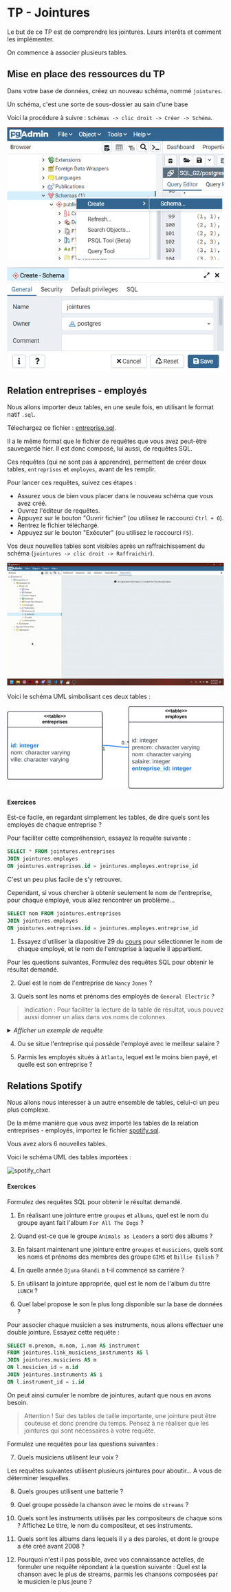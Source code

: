# TP - Jointures

Le but de ce TP est de comprendre les jointures. Leurs interêts et comment les implémenter.

On commence à associer plusieurs tables.

## Mise en place des ressources du TP

Dans votre base de données, créez un nouveau schéma, nommé `jointures`.

Un schéma, c'est une sorte de sous-dossier au sain d'une base

Voici la procédure à suivre : `Schémas -> clic droit -> Créer -> Schéma`.

![create_schema_path](/TP/JOIN/images/create_schema_path.png)

![create_schema_dialog](/TP/JOIN/images/create_schema_dialog.png)

## Relation entreprises - employés

Nous allons importer deux tables, en une seule fois, en utilisant le format natif `.sql`.

Télechargez ce fichier : [entreprise.sql](/TP/JOIN/data/entreprise.sql).

Il a le même format que le fichier de requêtes que vous avez peut-être sauvegardé hier. Il est donc composé, lui aussi, de requêtes SQL.

Ces requêtes (qui ne sont pas à apprendre), permettent de créer deux tables, `entreprises` et `employes`, avant de les remplir.

Pour lancer ces requêtes, suivez ces étapes :
 - Assurez vous de bien vous placer dans le nouveau schéma que vous avez créé.
 - Ouvrez l'éditeur de requêtes.
 - Appuyez sur le bouton "Ouvrir fichier" (ou utilisez le raccourci `Ctrl + O`).
 - Rentrez le fichier téléchargé.
 - Appuyez sur le bouton "Exécuter" (ou utilisez le raccourci `F5`).

Vos deux nouvelles tables sont visibles après un raffraichissement du schéma (`jointures -> clic droit -> Raffraichir`).

![import_sql](/TP/JOIN/videos/import_sql.gif)

Voici le schéma UML simbolisant ces deux tables :

![entreprise_chart](/TP/JOIN/images/entreprise_chart.png)

#### Exercices

Est-ce facile, en regardant simplement les tables, de dire quels sont les employés de chaque entreprise ?

Pour faciliter cette compréhension, essayez la requête suivante :

```sql
SELECT * FROM jointures.entreprises 
JOIN jointures.employes 
ON jointures.entreprises.id = jointures.employes.entreprise_id
```

C'est un peu plus facile de s'y retrouver.

Cependant, si vous chercher à obtenir seulement le nom de l'entreprise, pour chaque employé, vous allez rencontrer un problème...

```sql
SELECT nom FROM jointures.entreprises 
JOIN jointures.employes 
ON jointures.entreprises.id = jointures.employes.entreprise_id
```

1) Essayez d'utiliser la diapositive 29 du [cours](https://docs.google.com/presentation/d/1TKlmLLidOdDczgt6kVVT4sk8SPTT3wJeAhqYRh8FDHs/edit?usp=sharing) pour sélectionner le nom de chaque employé, et le nom de l'entreprise à laquelle il appartient.

<!-- ```sql
SELECT ent.nom, emp.nom FROM jointures.entreprises AS ent
JOIN jointures.employes AS emp
ON ent.id = emp.entreprise_id
``` -->

Pour les questions suivantes, Formulez des requêtes SQL pour obtenir le résultat demandé.

2) Quel est le nom de l'entreprise de `Nancy` `Jones` ?

<!-- ```sql
SELECT ent.nom, FROM jointures.entreprises AS ent
JOIN jointures.employes AS emp
ON ent.id = emp.entreprise_id
WHERE emp.nom = 'Jones'
AND emp.prenom = 'Nancy'
``` -->

3) Quels sont les noms et prénoms des employés de `General Electric` ?

<!-- ```sql
SELECT emp.nom, emp.prenom FROM jointures.entreprises AS ent
JOIN jointures.employes AS emp
ON ent.id = emp.entreprise_id
WHERE ent.nom = 'General Electric'
``` -->

> Indication : Pour faciliter la lecture de la table de résultat, vous pouvez aussi donner un alias dans vos noms de colonnes.
<details>
    <summary><i> Afficher un exemple de requête </i></summary>
    <code>
    SELECT ent.nom AS nom_entreprise, emp.nom AS nom_employe
    FROM jointures.entreprises AS ent
    JOIN jointures.employes AS emp
    ON ent.id = emp.entreprise_id
    </code>
</details>

4) Ou se situe l'entreprise qui possède l'employé avec le meilleur salaire ?

<!-- ```sql
SELECT ent.ville FROM jointures.entreprises AS ent
JOIN jointures.employes AS emp
ON ent.id = emp.entreprise_id
ORDER BY salaire DESC
LIMIT 1
``` -->

5) Parmis les employés situés à `Atlanta`, lequel est le moins bien payé, et quelle est son entreprise ?

<!-- ```sql
SELECT ent.nom, emp.nom FROM jointures.entreprises AS ent
JOIN jointures.employes AS emp
ON ent.id = emp.entreprise_id
WHERE ent.ville = 'Atlanta'
ORDER BY salaire ASC
LIMIT 1
``` -->

## Relations Spotify

Nous allons nous interesser à un autre ensemble de tables, celui-ci un peu plus complexe.

De la même manière que vous avez importé les tables de la relation entreprises - employés, importez le fichier [spotify.sql](/TP/JOIN/data/spotify.sql).

Vous avez alors 6 nouvelles tables.

Voici le schéma UML des tables importées :

![spotify_chart](/TP/JOIN/images/spotify_chart.png)

#### Exercices

Formulez des requêtes SQL pour obtenir le résultat demandé.

1) En réalisant une jointure entre `groupes` et `albums`, quel est le nom du groupe ayant fait l'album `For All The Dogs` ?

2) Quand est-ce que le groupe `Animals as Leaders` a sorti des albums ?

3) En faisant maintenant une jointure entre `groupes` et `musiciens`, quels sont les noms et prénoms des membres des groupe `GIMS` et `Billie Eilish` ?

4) En quelle année `Djuna` `Ghandi` a t-il commencé sa carrière ?

5) En utilisant la jointure appropriée, quel est le nom de l'album du titre `LUNCH` ?

6) Quel label propose le son le plus long disponible sur la base de données ?

Pour associer chaque musicien a ses instruments, nous allons effectuer une double jointure. Essayez cette requête :

```sql
SELECT m.prenom, m.nom, i.nom AS instrument
FROM jointures.link_musiciens_instruments AS l
JOIN jointures.musiciens AS m
ON l.musicien_id = m.id
JOIN jointures.instruments AS i
ON l.instrument_id = i.id
```

On peut ainsi cumuler le nombre de jointures, autant que nous en avons besoin.

> Attention ! Sur des tables de taille importante, une jointure peut être couteuse et donc prendre du temps. Pensez à ne réaliser que les jointures qui sont nécessaires à votre requête.

Formulez une requêtes pour las questions suivantes :

7) Quels musiciens utilisent leur voix ?

Les requêtes suivantes utilisent plusieurs jointures pour aboutir... A vous de déterminer lesquelles.

8) Quels groupes utilisent une batterie ?

9) Quel groupe possède la chanson avec le moins de `streams` ?

10) Quels sont les instruments utilisés par les compositeurs de chaque sons ? Affichez Le titre, le nom du compositeur, et ses instruments.

11) Quels sont les albums dans lequels il y a des paroles, et dont le groupe a été créé avant 2008 ?

12) Pourquoi n'est il pas possible, avec vos connaissance actelles, de formuler une requête répondant à la question suivante : Quel est la chanson avec le plus de streams, parmis les chansons composées par le musicien le plus jeune ?